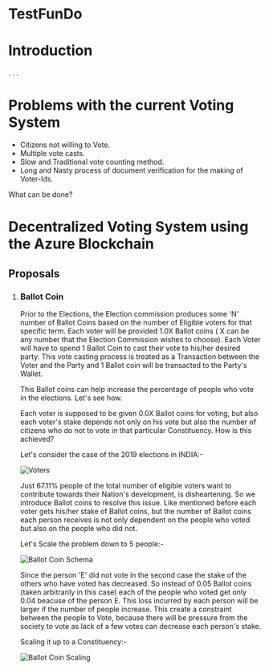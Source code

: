 # TestFunDo

<h1>Introduction</h1>
.
.
.

<h1>Problems with the current Voting System</h1>

  - Citizens not willing to Vote.
  - Multiple vote casts.
  - Slow and Traditional vote counting method.
  - Long and Nasty process of document verification for the making of Voter-Ids.

What can be done?

<h1>Decentralized Voting System using the Azure Blockchain</h1>

<h2>Proposals</h2>

 1. <h3>Ballot Coin</h3>
 
     Prior to the Elections, the Election commission produces some 'N' number of Ballot Coins based on the number of Eligible
     voters for that specific term. Each voter will be provided 1.0X Ballot coins ( X can be any number that the Election 
     Commission wishes to choose). Each Voter will have to spend 1 Ballot Coin to cast their vote to his/her desired party. This
     vote casting process is treated as a Transaction between the Voter and the Party and 1 Ballot coin will be transacted to the
     Party's Wallet.
     
     This Ballot coins can help increase the percentage of people who vote in the elections. Let's see how.
     
     Each voter is supposed to be given 0.0X Ballot coins for voting, but also each voter's stake depends not only on his vote but also 
     the number of citizens who do not to vote in that particular Constituency. How is this achieved?
     
     Let's consider the case of the 2019 elections in INDIA:-
     
     ![Voters](https://user-images.githubusercontent.com/44934630/61799146-2dc0d000-ae48-11e9-8cb0-a749c41fefc0.png)

     Just 67.11% people of the total number of eligible voters want to contribute towards their Nation's development, is disheartening.
     So we introduce Ballot coins to resolve this issue. Like mentioned before each voter gets his/her stake of Ballot coins, but the 
     number of Ballot coins each person receives is not only dependent on the people who voted but also on the people who did not.
     
     Let's Scale the problem down to 5 people:-
     
     ![Ballot Coin Schema](https://user-images.githubusercontent.com/44934630/61800748-39fa5c80-ae4b-11e9-8634-d763cdcd7769.png)

     Since the person 'E' did not vote in the second case the stake of the others who have voted has decreased. So instead
     of 0.05 Ballot coins (taken arbitrarily in this case) each of the people who voted get only 0.04 beacuse of the person E. This loss 
     incurred by each person will be larger if the number of people increase. This create a constraint between the people to Vote, 
     because there will be pressure from the society to vote as lack of a few votes can decrease each person's stake. 
     
     Scaling it up to a Constituency:-
     
     ![Ballot Coin Scaling](https://user-images.githubusercontent.com/44934630/61804518-a5dfc380-ae51-11e9-86bb-588befe5105f.png)

     
